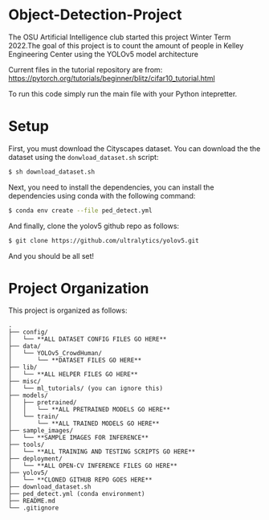 # Object-Detection-Project
The OSU Artificial Intelligence club started this project Winter Term 2022.The goal of this project is to count the amount of people in Kelley Engineering Center using the YOLOv5 model architecture

Current files in the tutorial repository are from: https://pytorch.org/tutorials/beginner/blitz/cifar10_tutorial.html

To run this code simply run the main file with your Python intepretter. 

# Setup
First, you must download the Cityscapes dataset. You can download the the dataset using the `donwload_dataset.sh` script:
```bash
$ sh download_dataset.sh
```

Next, you need to install the dependencies, you can install the dependencies using conda with the following command:
```bash
$ conda env create --file ped_detect.yml
```

And finally, clone the yolov5 github repo as follows:
```bash
$ git clone https://github.com/ultralytics/yolov5.git
```

And you should be all set!

# Project Organization
This project is organized as follows:
```
.
├── config/
│   └── **ALL DATASET CONFIG FILES GO HERE**
├── data/
│   └── YOLOv5_CrowdHuman/
│       └── **DATASET FILES GO HERE**
├── lib/
│   └── **ALL HELPER FILES GO HERE**
├── misc/
│   └── ml_tutorials/ (you can ignore this)
├── models/
│   ├── pretrained/
│   │   └── **ALL PRETRAINED MODELS GO HERE**
│   └── train/
│       └── **ALL TRAINED MODELS GO HERE**
├── sample_images/
│   └── **SAMPLE IMAGES FOR INFERENCE**
├── tools/
│   └── **ALL TRAINING AND TESTING SCRIPTS GO HERE**
├── deployment/
│   └── **ALL OPEN-CV INFERENCE FILES GO HERE**
├── yolov5/
│   └── **CLONED GITHUB REPO GOES HERE**
├── download_dataset.sh
├── ped_detect.yml (conda environment)
├── README.md
└── .gitignore
```